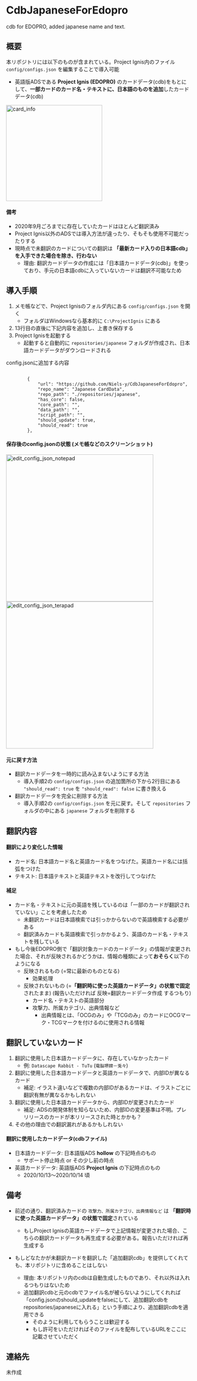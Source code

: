 # CdbJapaneseForEdopro
cdb for EDOPRO, added japanese name and text.

## 概要

本リポジトリには以下のものが含まれている。Project Ignis内のファイル `config/configs.json` を編集することで導入可能
* 英語版ADSである **Project Ignis (EDOPRO)** のカードデータ(cdb)をもとにして、**一部カードのカード名・テキストに、日本語のものを追加**したカードデータ(cdb)

<img width="261" alt="card_info" src="https://user-images.githubusercontent.com/72937182/96171236-96b9c980-0f5f-11eb-83c9-be3556683497.png">

#### 備考

* 2020年9月ごろまでに存在していたカードはほとんど翻訳済み
* Project Ignis以外のADSでは導入方法が違ったり、そもそも使用不可能だったりする
* 現時点で未翻訳のカードについての翻訳は **「最新カード入りの日本語cdb」を入手できた場合を除き、行わない** 
    * 理由: 翻訳カードデータの作成には「日本語カードデータ(cdb)」を使っており、手元の日本語cdbに入っていないカードは翻訳不可能なため

## 導入手順

1. メモ帳などで、Project Ignisのフォルダ内にある `config/configs.json` を開く
    * フォルダはWindowsなら基本的に `C:\ProjectIgnis` にある
1. 13行目の直後に下記内容を追加し、上書き保存する
1. Project Ignisを起動する
    * 起動すると自動的に `repositories/japanese` フォルダが作成され、日本語カードデータがダウンロードされる

config.jsonに追加する内容
```

		{
			"url": "https://github.com/Niels-y/CdbJapaneseForEdopro",
			"repo_name": "Japanese CardData",
			"repo_path": "./repositories/japanese",
			"has_core": false,
			"core_path": "",
			"data_path": "",
			"script_path": "",
			"should_update": true,
			"should_read": true
		},
```

#### 保存後のconfig.jsonの状態 (メモ帳などのスクリーンショット)

<img width="400" alt="edit_config_json_notepad" src="https://user-images.githubusercontent.com/72937182/96163562-01193c80-0f55-11eb-8f52-9394dadfd563.png"> <img width="400" alt="edit_config_json_terapad" src="https://user-images.githubusercontent.com/72937182/96163571-04142d00-0f55-11eb-8e54-49788f00a00c.png">

#### 元に戻す方法

* 翻訳カードデータを一時的に読み込まないようにする方法
    * 導入手順2の `config/configs.json` の追加箇所の下から2行目にある `"should_read": true` を `"should_read": false` に書き換える
* 翻訳カードデータを完全に削除する方法
    * 導入手順2の `config/configs.json` を元に戻す。そして `repositories` フォルダの中にある `japanese` フォルダを削除する

## 翻訳内容

#### 翻訳により変化した情報
* カード名: 日本語カード名と英語カード名をつなげた。英語カード名には括弧をつけた
* テキスト: 日本語テキストと英語テキストを改行してつなげた

#### 補足
* カード名・テキストに元の英語を残しているのは「一部のカードが翻訳されていない」ことを考慮したため
    * 未翻訳カードは日本語検索では引っかからないので英語検索する必要がある
    * 翻訳済みカードも英語検索で引っかかるよう、英語のカード名・テキストを残している
* もし今後EDOPRO側で「翻訳対象カードのカードデータ」の情報が変更された場合、それが反映されるかどうかは、情報の種類によって**おそらく**以下のようになる
    * 反映されるもの (=常に最新のものとなる)
        * 効果処理
    * 反映されないもの (=**「翻訳時に使った英語カードデータ」の状態で固定**されたまま) (報告いただければ 反映=翻訳カードデータ作成 するつもり)
        * カード名・テキストの英語部分
        * 攻撃力、所属カテゴリ、出典情報など
            * 出典情報とは、「OCGのみ」や「TCGのみ」のカードにOCGマーク・TCGマークを付けるのに使用される情報
 
## 翻訳していないカード

1. 翻訳に使用した日本語カードデータに、存在していなかったカード
    * 例: `Datascape Rabbit - TuTu` (`電脳堺嫦－兎々`)
1. 翻訳に使用した日本語カードデータと英語カードデータで、内部IDが異なるカード
    * 補足: イラスト違いなどで複数の内部IDがあるカードは、イラストごとに翻訳有無が異なるかもしれない
1. 翻訳に使用した日本語カードデータから、内部IDが変更されたカード
    * 補足: ADSの開発体制を知らないため、内部IDの変更基準は不明。プレリリースのカードが本リリースされた時とかかも？
1. その他の理由での翻訳漏れがあるかもしれない

#### 翻訳に使用したカードデータ(cdbファイル)
* 日本語カードデータ: 日本語版ADS **hollow** の下記時点のもの
    * サポート停止時点 or その少し前の時点
* 英語カードデータ: 英語版ADS **Project Ignis** の下記時点のもの
    * 2020/10/13～2020/10/14 頃

## 備考

* 前述の通り、翻訳済みカードの `攻撃力、所属カテゴリ、出典情報など` は **「翻訳時に使った英語カードデータ」の状態で固定**されている
    * もしProject Ignisの英語カードデータで上記情報が変更された場合、こちらの翻訳カードデータも再生成する必要がある。報告いただければ再生成する

* もしどなたかが未翻訳カードを翻訳した「追加翻訳cdb」を提供してくれても、本リポジトリに含めることはしない
    * 理由: 本リポジトリ内のcdbは自動生成したものであり、それ以外は入れるつもりはないため
    * 追加翻訳cdbと元のcdbでファイル名が被らないようにしてくれれば「config.jsonのshould_updateをfalseにして、追加翻訳cdbをrepositories/japaneseに入れる」という手順により、追加翻訳cdbを適用できる
        * そのように利用してもらうことは歓迎する
        * もし許可をいただければそのファイルを配布しているURLをここに記載させていただく

## 連絡先

未作成
